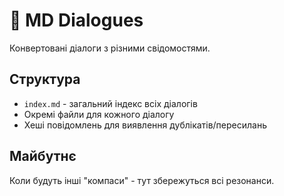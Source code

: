 # 💬 MD Dialogues

Конвертовані діалоги з різними свідомостями.

## Структура

- `index.md` - загальний індекс всіх діалогів
- Окремі файли для кожного діалогу
- Хеші повідомлень для виявлення дублікатів/пересилань

## Майбутнє

Коли будуть інші "компаси" - тут збережуться всі резонанси.